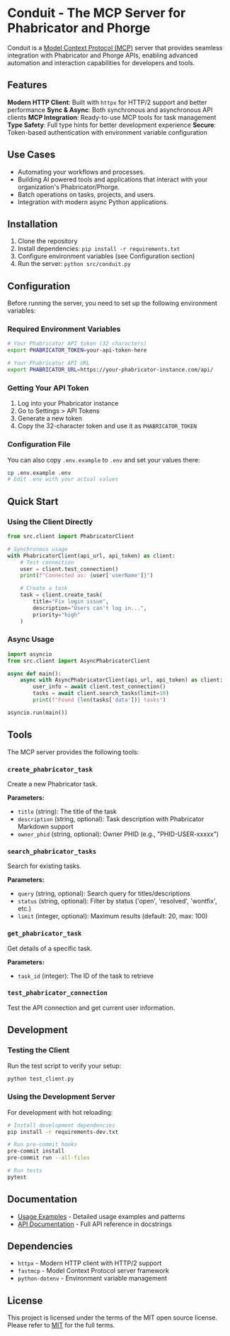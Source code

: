 # Conduit - The MCP Server for Phabricator and Phorge
Conduit is a [Model Context Protocol (MCP)](https://modelcontextprotocol.io/introduction) server that provides seamless integration with Phabricator and Phorge APIs, enabling advanced automation and interaction capabilities for developers and tools.

## Features

**Modern HTTP Client**: Built with `httpx` for HTTP/2 support and better performance
**Sync & Async**: Both synchronous and asynchronous API clients
**MCP Integration**: Ready-to-use MCP tools for task management
**Type Safety**: Full type hints for better development experience
**Secure**: Token-based authentication with environment variable configuration

## Use Cases
* Automating your workflows and processes.
* Building AI powered tools and applications that interact with your organization's Phabricator/Phorge.
* Batch operations on tasks, projects, and users.
* Integration with modern async Python applications.

## Installation
1. Clone the repository
2. Install dependencies: `pip install -r requirements.txt`
3. Configure environment variables (see Configuration section)
4. Run the server: `python src/conduit.py`

## Configuration
Before running the server, you need to set up the following environment variables:

### Required Environment Variables

```bash
# Your Phabricator API token (32 characters)
export PHABRICATOR_TOKEN=your-api-token-here

# Your Phabricator API URL
export PHABRICATOR_URL=https://your-phabricator-instance.com/api/
```

### Getting Your API Token
1. Log into your Phabricator instance
2. Go to Settings > API Tokens
3. Generate a new token
4. Copy the 32-character token and use it as `PHABRICATOR_TOKEN`

### Configuration File
You can also copy `.env.example` to `.env` and set your values there:

```bash
cp .env.example .env
# Edit .env with your actual values
```

## Quick Start

### Using the Client Directly

```python
from src.client import PhabricatorClient

# Synchronous usage
with PhabricatorClient(api_url, api_token) as client:
    # Test connection
    user = client.test_connection()
    print(f"Connected as: {user['userName']}")

    # Create a task
    task = client.create_task(
        title="Fix login issue",
        description="Users can't log in...",
        priority="high"
    )
```

### Async Usage

```python
import asyncio
from src.client import AsyncPhabricatorClient

async def main():
    async with AsyncPhabricatorClient(api_url, api_token) as client:
        user_info = await client.test_connection()
        tasks = await client.search_tasks(limit=10)
        print(f"Found {len(tasks['data'])} tasks")

asyncio.run(main())
```

## Tools

The MCP server provides the following tools:

### `create_phabricator_task`
Create a new Phabricator task.

**Parameters:**
- `title` (string): The title of the task
- `description` (string, optional): Task description with Phabricator Markdown support
- `owner_phid` (string, optional): Owner PHID (e.g., "PHID-USER-xxxxx")

### `search_phabricator_tasks`
Search for existing tasks.

**Parameters:**
- `query` (string, optional): Search query for titles/descriptions
- `status` (string, optional): Filter by status ('open', 'resolved', 'wontfix', etc.)
- `limit` (integer, optional): Maximum results (default: 20, max: 100)

### `get_phabricator_task`
Get details of a specific task.

**Parameters:**
- `task_id` (integer): The ID of the task to retrieve

### `test_phabricator_connection`
Test the API connection and get current user information.

## Development

### Testing the Client

Run the test script to verify your setup:

```bash
python test_client.py
```

### Using the Development Server

For development with hot reloading:

```bash
# Install development dependencies
pip install -r requirements-dev.txt

# Run pre-commit hooks
pre-commit install
pre-commit run --all-files

# Run tests
pytest
```

## Documentation

- [Usage Examples](USAGE.md) - Detailed usage examples and patterns
- [API Documentation](src/client/client.py) - Full API reference in docstrings

## Dependencies

- `httpx` - Modern HTTP client with HTTP/2 support
- `fastmcp` - Model Context Protocol server framework
- `python-dotenv` - Environment variable management

## License
This project is licensed under the terms of the MIT open source license. Please refer to [MIT](./LICENSE) for the full terms.
